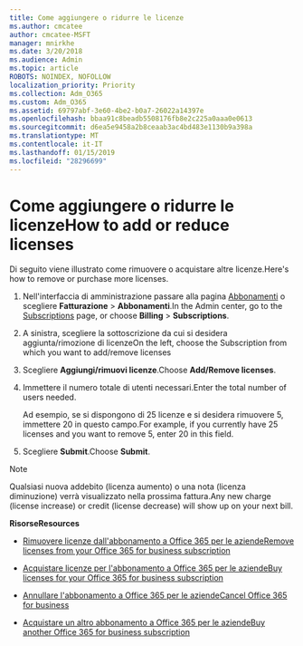 ```yaml
---
title: Come aggiungere o ridurre le licenze
ms.author: cmcatee
author: cmcatee-MSFT
manager: mnirkhe
ms.date: 3/20/2018
ms.audience: Admin
ms.topic: article
ROBOTS: NOINDEX, NOFOLLOW
localization_priority: Priority
ms.collection: Adm_O365
ms.custom: Adm_O365
ms.assetid: 69797abf-3e60-4be2-b0a7-26022a14397e
ms.openlocfilehash: bbaa91c8beadb5508176fb8e2c225a0aaa0e0613
ms.sourcegitcommit: d6ea5e9458a2b8ceaab3ac4bd483e1130b9a398a
ms.translationtype: MT
ms.contentlocale: it-IT
ms.lasthandoff: 01/15/2019
ms.locfileid: "28296699"
---
```

# <a name="how-to-add-or-reduce-licenses"></a><span data-ttu-id="18040-102">Come aggiungere o ridurre le licenze</span><span class="sxs-lookup"><span data-stu-id="18040-102">How to add or reduce licenses</span></span>

<span data-ttu-id="18040-103">Di seguito viene illustrato come rimuovere o acquistare altre licenze.</span><span class="sxs-lookup"><span data-stu-id="18040-103">Here's how to remove or purchase more licenses.</span></span>
  
1. <span data-ttu-id="18040-104">Nell'interfaccia di amministrazione passare alla pagina [Abbonamenti](https://go.microsoft.com/fwlink/p/?linkid=842054) o scegliere **Fatturazione** \> **Abbonamenti**.</span><span class="sxs-lookup"><span data-stu-id="18040-104">In the Admin center, go to the [Subscriptions](https://go.microsoft.com/fwlink/p/?linkid=842054) page, or choose **Billing** \> **Subscriptions**.</span></span>
    
2. <span data-ttu-id="18040-105">A sinistra, scegliere la sottoscrizione da cui si desidera aggiunta/rimozione di licenze</span><span class="sxs-lookup"><span data-stu-id="18040-105">On the left, choose the Subscription from which you want to add/remove licenses</span></span>
    
3. <span data-ttu-id="18040-106">Scegliere **Aggiungi/rimuovi licenze**.</span><span class="sxs-lookup"><span data-stu-id="18040-106">Choose **Add/Remove licenses**.</span></span>
    
4. <span data-ttu-id="18040-107">Immettere il numero totale di utenti necessari.</span><span class="sxs-lookup"><span data-stu-id="18040-107">Enter the total number of users needed.</span></span>
    
    <span data-ttu-id="18040-108">Ad esempio, se si dispongono di 25 licenze e si desidera rimuovere 5, immettere 20 in questo campo.</span><span class="sxs-lookup"><span data-stu-id="18040-108">For example, if you currently have 25 licenses and you want to remove 5, enter 20 in this field.</span></span>
    
5. <span data-ttu-id="18040-109">Scegliere **Submit**.</span><span class="sxs-lookup"><span data-stu-id="18040-109">Choose **Submit**.</span></span>
    
> [!NOTE]
> <span data-ttu-id="18040-110">Qualsiasi nuova addebito (licenza aumento) o una nota (licenza diminuzione) verrà visualizzato nella prossima fattura.</span><span class="sxs-lookup"><span data-stu-id="18040-110">Any new charge (license increase) or credit (license decrease) will show up on your next bill.</span></span> 
  
 <span data-ttu-id="18040-111">**Risorse**</span><span class="sxs-lookup"><span data-stu-id="18040-111">**Resources**</span></span>
  
- [<span data-ttu-id="18040-112">Rimuovere licenze dall'abbonamento a Office 365 per le aziende</span><span class="sxs-lookup"><span data-stu-id="18040-112">Remove licenses from your Office 365 for business subscription</span></span>](https://support.office.com/article/9c64d127-e2dd-4ecc-81f5-2f87e5a74803)
    
- [<span data-ttu-id="18040-113">Acquistare licenze per l'abbonamento a Office 365 per le aziende</span><span class="sxs-lookup"><span data-stu-id="18040-113">Buy licenses for your Office 365 for business subscription</span></span>](https://support.office.com/article/36081d8d-b3fa-4948-8c34-e217bba825e1)
    
- [<span data-ttu-id="18040-114">Annullare l'abbonamento a Office 365 per le aziende</span><span class="sxs-lookup"><span data-stu-id="18040-114">Cancel Office 365 for business</span></span>](https://support.office.com/article/b1bc0bef-4608-4601-813a-cdd9f746709a)
    
- [<span data-ttu-id="18040-115">Acquistare un altro abbonamento a Office 365 per le aziende</span><span class="sxs-lookup"><span data-stu-id="18040-115">Buy another Office 365 for business subscription</span></span>](https://support.office.com/article/fab3b86c-3359-4042-8692-5d4dc7550b7c)
    

